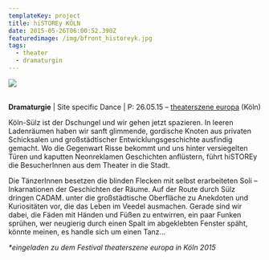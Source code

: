 ```yaml
---
templateKey: project
title: hiSTOREy KÖLN
date: 2015-05-26T06:00:52.390Z
featuredimage: /img/bfront_historeyk.jpg
tags:
  - theater
  - dramaturgin
---
```

![](/img/quin.jpg)

\
**Dramaturgie** | Site specific Dance | P: 26.05.15 – [theaterszene europa](http://studiobuehnekoeln.de/theaterszene-europa-2016/archiv/theaterszene-europa-2015-ein-schwedisch-deutsches-festival/) (Köln)

Köln-Sülz ist der Dschungel und wir gehen jetzt spazieren. In leeren Ladenräumen haben wir sanft glimmende, gordische Knoten aus privaten Schicksalen und großstädtischer Entwicklungsgeschichte ausfindig gemacht. Wo die Gegenwart Risse bekommt und uns hinter versiegelten Türen und kaputten Neonreklamen Geschichten anflüstern, führt hiSTOREy die BesucherInnen aus dem Theater in die Stadt. 

Die TänzerInnen besetzen die blinden Flecken mit selbst erarbeiteten Soli – Inkarnationen der Geschichten der Räume. Auf der Route durch Sülz dringen CADAM. unter die großstädtische Oberfläche zu Anekdoten und Kuriositäten vor, die das Leben im Veedel ausmachen. Gerade sind wir dabei, die Fäden mit Händen und Füßen zu entwirren, ein paar Funken sprühen, wer neugierig durch einen Spalt im abgeklebten Fenster späht, könnte meinen, es handle sich um einen Tanz…

_\*eingeladen zu dem Festival theaterszene europa in Köln 2015_
